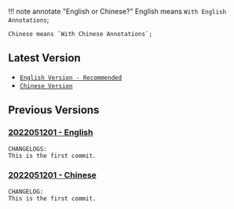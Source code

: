 !!! note annotate "English or Chinese?"
    English means `With English Annotations`; 

    Chinese means `With Chinese Annotations`;

## Latest Version
- [`English Version - Recommended`](/assets/templates/2022050501_transcriptomics-metadata-template_english.xlsx) 
- [`Chinese Version`](/assets/templates/2022051201_transcriptomics-metadata-template_chinese.xlsx)

## Previous Versions

### [2022051201 - English](/assets/templates/2022051201_transcriptomics-metadata-template_english.xlsx)

    CHANGELOGS: 
    This is the first commit.

### [2022051201 - Chinese](/assets/templates/2022051201_transcriptomics-metadata-template_chinese.xlsx)

    CHANGELOG: 
    This is the first commit.